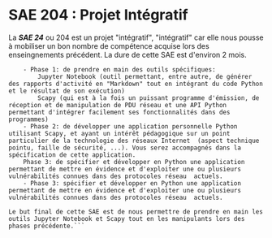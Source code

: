 # SAE 204 : Projet Intégratif

La **_SAE 24_** ou 204 est un projet "intégratif", "intégratif" car elle nous pousse à mobiliser un bon nombre de compétence acquise lors des enseingnements précédent. La dure de cette SAE est d'environ 2 mois.

```Cette SAE va se construire sous plusieurs phases dans lesquels nous devons réaliser de taches bien précise:
    - Phase 1: de prendre en main des outils spécifiques:
        Jupyter Notebook (outil permettant, entre autre, de générer des rapports d'activité en "Markdown" tout en intégrant du code Python et le résultat de son exécution)
        Scapy (qui est à la fois un puissant programme d'émission, de réception et de manipulation de PDU réseau et une API Python permettant d'intégrer facilement ses fonctionnalités dans des programmes)
    - Phase 2: de développer une application personnelle Python utilisant Scapy, et ayant un intérêt pédagogique sur un point particulier de la technologie des réseaux Internet  (aspect technique pointu, faille de sécurité, ...). Vous serez accompagnés dans la spécification de cette application.
    Phase 3: de spécifier et développer en Python une application permettant de mettre en évidence et d'exploiter une ou plusieurs vulnérabilités connues dans des protocoles réseau  actuels.
    - Phase 3: spécifier et développer en Python une application permettant de mettre en évidence et d'exploiter une ou plusieurs vulnérabilités connues dans des protocoles réseau  actuels.

Le but final de cette SAE est de nous permettre de prendre en main les outils Jupyter Notebook et Scapy tout en les manipulants lors des phases précédente.```